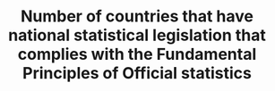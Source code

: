 ﻿---
source_agency_staff_email: jpark@omb.eop.gov
source_agency_survey_dataset: SSP/OIRA/OMB/EOP
graph_title: >-
  Does  the  US  have  national  statistical  legislation  compliant  with  the  Fundamental  Principles  of  Official  Statistics?  

title: >-
  Number  of  countries  that  have  national  statistical  legislation  that  complies  with  the  Fundamental  Principles  of  Official  statistics
permalink: /17-18-2/
sdg_goal: 17
layout: indicator
indicator: 17.18.2
indicator_variable: nso_law
graph: binary
graph_type_description: Not  suitable
graph_status_notes: Posted
variable_description: null
variable_notes: null
un_designated_tier: '3'
un_custodial_agency: 'UNSD,  PARIS21,  Regional  Commissions,  World  Bank'
target_id: '17.18'
has_metadata: true
goal_meta_link: 'http://unstats.un.org/sdgs/files/metadata-compilation/Metadata-Goal-17.pdf'
goal_meta_link_page: 32
indicator_name: >-
  Number  of  countries  that  have  national  statistical  legislation  that  complies  with  the  Fundamental  Principles  of  Official  statistics
target: >-
  By  2020,  enhance  capacity-building  support  to  developing  countries,  including  for  least  developed  countries  and  small  island  developing  States,  to  increase  significantly  the  availability  of  high-quality,  timely  and  reliable  data  disaggregated  by  income,  gender,  age,  race,  ethnicity,  migratory  status,  disability,  geographic  location  and  other  characteristics  relevant  in  national  contexts.
source_title: null
source_notes: null
published: true
actual_indicator_available: >-
  Existence  of  national  statistical  legislation  that  complies  with  the  Fundamental  Principles  of  Official  Statistics
periodicity: Annual
unit_of_measure: Yes/no
source_url: >-
  https://www.whitehouse.gov/omb/inforeg_statpolicy  (see  Legislation  and  Related  Policy  Guidance)
source_agency_staff_name: Jennifer  Park
us_method_of_computation: >-
  This  is  a  dichotomous  variable.  In  the  US,  several  national  laws  providing  this  coverage  are  relevant.  For  coding  purposes,  we  consider  three  most  relevant:  the  Paperwork  Reduction  Act,  which  gives  authority  to  the  Administrator  of  the  Office  of  Information  and  Regulatory  Affairs  to  designate  a  Chief  Statistician  with  professional  credentials  and  to  designate  the  responsibility  of  ensuring  official  national  statistics  reflect  relevance,  accuracy,  and  objectivity.  The  Confidential  Information  Protection  and  Statistical  Efficiency  Act  protects  the  confidentialty  of  infomration  provided  for  solely  statistical  purposes.  The  Information  Quality  Act  ensures  that  the  quality  of  infomration  collected  is  commesurate  with  its  intended  use  and  provides  a  means  for  the  public  to  challenge  (and  thereby  ensure)  the  quality  of  information  collected.
---